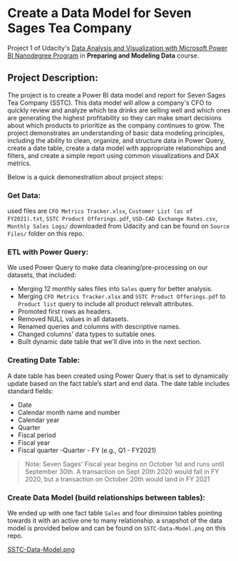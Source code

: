 # **Create a Data Model for Seven Sages Tea Company**

Project 1 of Udacity's [Data Analysis and Visualization with Microsoft Power BI Nanodegree Program](https://www.udacity.com/course/data-analysis-and-visualization-with-power-BI-nanodegree--nd331)
in **Preparing and Modeling Data** course.

## Project Description:
The project is to create a Power BI data model and report for Seven Sages Tea Company (SSTC). This data model will allow a company's CFO to quickly review and analyze which tea drinks are selling well and which ones are generating the highest profitability so they can make smart decisions about which products to prioritize as the company continues to grow.
The project demonstrates an understanding of basic data modeling principles, including the ability to clean, organize, and structure data in Power Query, create a date table, create a data model with appropriate relationships and filters, and create a simple report using common visualizations and DAX metrics.

Below is a quick demonestration about project steps:

### Get Data:
used files are `CFO Metrics Tracker.xlsx`, `Customer List (as of FY2021).txt`,
 `SSTC Product Offerings.pdf`, `USD-CAD Exchange Rates.csv`, 
 `Monthly Sales Logs/` downloaded from Udacity and can be found on `Source Files/` folder on this repo.

### ETL with Power Query:
We used Power Query to make data cleaning/pre-processing on our datasets, that included:
  - Merging 12 monthly sales files into `Sales` query for better analysis.
  - Merging `CFO Metrics Tracker.xlsx` and `SSTC Product Offerings.pdf` to `Product list` query to include all product relevalt attributes.
  - Promoted first rows as headers.
  - Removed NULL values in all datasets.
  - Renamed queries and columns with descriptive names.
  - Changed columns' data types to suitable ones.
  - Built dynamic date table that we'll dive into in the next section.    

### Creating Date Table:
A date table has been created using Power Query that is set to dynamically update based on the fact table’s start and end data.
The date table includes standard fields:

  - Date
  - Calendar month name and number
  - Calendar year
  - Quarter 
  - Fiscal period
  - Fiscal year
  - Fiscal quarter -Quarter - FY (e.g., Q1 - FY2021)

> Note: Seven Sages' Fiscal year begins on October 1st and runs until September 30th. A transaction on Sept 20th 2020 would fall in FY 2020, but a transaction on October 20th would land in FY 2021


### Create Data Model (build relationships between tables):
We ended up with one fact table `Sales` and four diminsion tables pointing towards it with an active one to many relationship.
a snapshot of the data model is provided below and can be found on `SSTC-Data-Model.png` on this repo.

[SSTC-Data-Model.png](/https://github.com/Azhaar01/Udacity-Data-Analysis-and-Visualization-with-Microsoft-Power-BI/blob/main/01-Create%20a%20Data%20Model%20for%20Seven%20Sages%20Tea%20Company/SSTC-Data-Model.png/)
